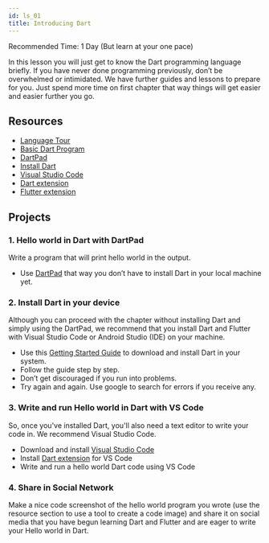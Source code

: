 ```yaml
---
id: ls_01
title: Introducing Dart
---
```


Recommended Time: 1 Day (But learn at your one pace)

In this lesson you will just get to know the Dart programming language briefly. If you have never
done programming previously, don’t be overwhelmed or intimidated. We have further guides and lessons
to prepare for you. Just spend more time on first chapter that way things will get easier and easier
further you go.

## Resources

- [Language Tour](https://dart.dev/guides/language/language-tour)
- [Basic Dart Program](https://dart-tutorial.com/introduction-and-basics/basic-dart-program/)
- [DartPad](https://dartpad.dev)
- [Install Dart](https://dart.dev/get-dart)
- [Visual Studio Code](https://code.visualstudio.com/)
- [Dart extension](https://marketplace.visualstudio.com/items?itemName=Dart-Code.dart-code)
- [Flutter extension](https://marketplace.visualstudio.com/items?itemName=Dart-Code.flutter)

## Projects

### 1. Hello world in Dart with DartPad

Write a program that will print hello world in the output.

- Use [DartPad](https://dartpad.dev) that way you don’t have to install Dart in your local machine
  yet.

### 2. Install Dart in your device

Although you can proceed with the chapter without installing Dart and simply using the DartPad, we
recommend that you install Dart and Flutter with Visual Studio Code or Android Studio (IDE) on your
machine.

- Use this [Getting Started Guide](https://dart.dev/get-dart) to download and install Dart in your
  system.
- Follow the guide step by step.
- Don’t get discouraged if you run into problems.
- Try again and again. Use google to search for errors if you receive any.

### 3. Write and run Hello world in Dart with VS Code

So, once you've installed Dart, you'll also need a text editor to write your code in. We recommend
Visual Studio Code.

- Download and install [Visual Studio Code](https://code.visualstudio.com/)
- Install [Dart extension](https://marketplace.visualstudio.com/items?itemName=Dart-Code.dart-code)
  for VS Code
- Write and run a hello world Dart code using VS Code

### 4. Share in Social Network

Make a nice code screenshot of the hello world program you wrote (use the resource section to use a
tool to create a code image) and share it on social media that you have begun learning Dart and
Flutter and are eager to write your Hello world in Dart.